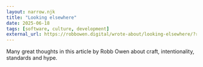 ```yaml
---
layout: narrow.njk
title: "Looking elsewhere"
date: 2025-06-18
tags: [software, culture, development]
external_url: https://robbowen.digital/wrote-about/looking-elsewhere/?ref=daniel.pizza
---
```


Many great thoughts in this article by Robb Owen about craft, intentionality, standards and hype.